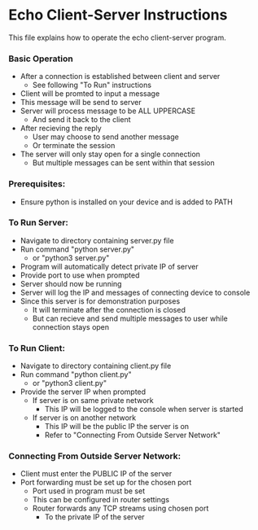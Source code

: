 # Echo Client-Server Instructions
This file explains how to operate the echo client-server program.

### Basic Operation
- After a connection is established between client and server
    - See following "To Run" instructions
- Client will be promted to input a message
- This message will be send to server
- Server will process message to be ALL UPPERCASE
    - And send it back to the client
- After recieving the reply
    - User may choose to send another message
    - Or terminate the session
- The server will only stay open for a single connection
    - But multiple messages can be sent within that session

### Prerequisites:
- Ensure python is installed on your device and is added to PATH

### To Run Server:  
- Navigate to directory containing server.py file
- Run command "python server.py"
    - or "python3 server.py"
- Program will automatically detect private IP of server
- Provide port to use when prompted
- Server should now be running
- Server will log the IP and messages of connecting device to console
- Since this server is for demonstration purposes
    - It will terminate after the connection is closed
    - But can recieve and send multiple messages to user while connection stays open

### To Run Client:
- Navigate to directory containing client.py file
- Run command "python client.py"
    - or "python3 client.py"
- Provide the server IP when prompted
    - If server is on same private network
        - This IP will be logged to the console when server is started
    - If server is on another network
        - This IP will be the public IP the server is on
        - Refer to "Connecting From Outside Server Network"

### Connecting From Outside Server Network:
- Client must enter the PUBLIC IP of the server
- Port forwarding must be set up for the chosen port
    - Port used in program must be set
    - This can be configured in router settings
    - Router forwards any TCP streams using chosen port
        - To the private IP of the server
